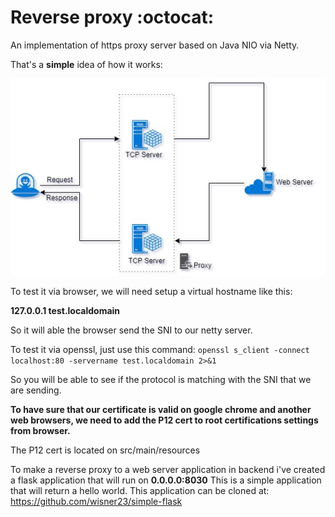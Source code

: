 # Reverse proxy :octocat:

An implementation of https proxy server based on Java NIO via Netty.

That's a **simple** idea of how it works:

![alt text](https://github.com/wisner23/reverse-proxy/blob/master/reverse_proxy_flow.jpg)


To test it via browser, we will need setup a virtual hostname like this:

**127.0.0.1 test.localdomain**

So it will able the browser send the SNI to our netty server.

To test it via openssl, just use this command:
`openssl s_client -connect localhost:80 -servername test.localdomain 2>&1`

So you will be able to see if the protocol is matching with the SNI that we are sending.

**To have sure that our certificate is valid on google chrome and another web browsers, we need to add the P12 cert to root certifications settings from browser.**

  The P12 cert is located on src/main/resources 

To make a reverse proxy to a web server application in backend i've created a flask application that will run on **0.0.0.0:8030**
This is a simple application that will return a hello world.
This application can be cloned at:
https://github.com/wisner23/simple-flask


